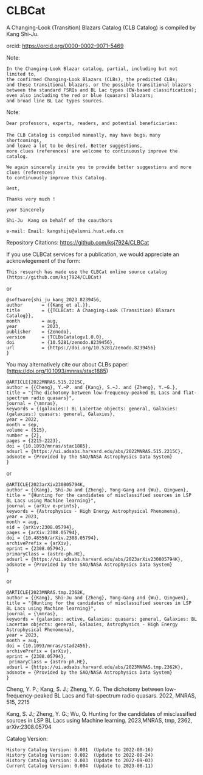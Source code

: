 # CLBCat
A Changing-Look (Transition) Blazars Catalog (CLB Catalog) is compiled by Kang Shi-Ju.

orcid: 
    https://orcid.org/0000-0002-9071-5469

Note:


    In the Changing-Look Blazar catalog, partial, including but not limited to, 
    the confirmed Changing-Look Blazars (CLBs), the predicted CLBs; 
    and these transitional blazars, or the possible transitional blazars 
    between the standard FSRQs and BL Lac types (EW-based classification);
    even also including the red or blue (quasars) blazars;
    and broad line BL Lac types sources.
    


Note: 

    Dear professors, experts, readers, and potential beneficiaries:
    
    The CLB Catalog is compiled manually, may have bugs，many shortcomings, 
    and leave a lot to be desired. Better suggestions, 
    more clues (references) are welcome to continuously improve the catalog.

    We again sincerely invite you to provide better suggestions and more clues (references) 
    to continuously improve this Catalog.

    Best,
    
    Thanks very much !
    
    your Sincerely

    Shi-Ju  Kang on behalf of the coauthors

    e-mail: Email: kangshiju@alumni.hust.edu.cn







Repository Citations: https://github.com/ksj7924/CLBCat

If you use CLBCat services for a publication, we would appreciate an acknowlegement of the form:

    This research has made use the CLBCat online source catalog (https://github.com/ksj7924/CLBCat) 

or
    
    @software{shi_ju_kang_2023_8239456,
    author       = {{Kang et al.}},
    title        = {{TCLBCat: A Changing-Look (Transition) Blazars Catalog}},
    month        = aug,
    year         = 2023,
    publisher    = {Zenodo},
    version      = {TCLBsCatalogv1.0.0},
    doi          = {10.5281/zenodo.8239456},
    url          = {https://doi.org/10.5281/zenodo.8239456}
    }


You may alternatively cite our about CLBs paper: (https://doi.org/10.1093/mnras/stac1885)

    @ARTICLE{2022MNRAS.515.2215C,
    author = {{Cheng}, Y.~P. and {Kang}, S.~J. and {Zheng}, Y.~G.},
    title = "{The dichotomy between low-frequency-peaked BL Lacs and flat-spectrum radio quasars}",
    journal = {\mnras},
    keywords = {(galaxies:) BL Lacertae objects: general, Galaxies: (galaxies:) quasars: general, Galaxies},
    year = 2022,
    month = sep,
    volume = {515},
    number = {2},
    pages = {2215-2223},
    doi = {10.1093/mnras/stac1885},
    adsurl = {https://ui.adsabs.harvard.edu/abs/2022MNRAS.515.2215C},
    adsnote = {Provided by the SAO/NASA Astrophysics Data System}
    }


or 


    @ARTICLE{2023arXiv230805794K,
    author = {{Kang}, Shi-Ju and {Zheng}, Yong-Gang and {Wu}, Qingwen},
    title = "{Hunting for the candidates of misclassified sources in LSP BL Lacs using Machine learning}",
    journal = {arXiv e-prints},
    keywords = {Astrophysics - High Energy Astrophysical Phenomena},
    year = 2023,
    month = aug,
    eid = {arXiv:2308.05794},
    pages = {arXiv:2308.05794},
    doi = {10.48550/arXiv.2308.05794},
    archivePrefix = {arXiv},
    eprint = {2308.05794},
    primaryClass = {astro-ph.HE},
    adsurl = {https://ui.adsabs.harvard.edu/abs/2023arXiv230805794K},
    adsnote = {Provided by the SAO/NASA Astrophysics Data System}
    }


or 


    @ARTICLE{2023MNRAS.tmp.2362K,
    author = {{Kang}, Shi-Ju and {Zheng}, Yong-Gang and {Wu}, Qingwen},
    title = "{Hunting for the candidates of misclassified sources in LSP BL Lacs using Machine learning}",
    journal = {\mnras},
    keywords = {galaxies: active, Galaxies: quasars: general, Galaxies: BL Lacertae objects: general, Galaxies, Astrophysics - High Energy Astrophysical Phenomena},
    year = 2023,
    month = aug,
    doi = {10.1093/mnras/stad2456},
    archivePrefix = {arXiv},
    eprint = {2308.05794},
     primaryClass = {astro-ph.HE},
    adsurl = {https://ui.adsabs.harvard.edu/abs/2023MNRAS.tmp.2362K},
    adsnote = {Provided by the SAO/NASA Astrophysics Data System}
    }






Cheng, Y. P.; Kang, S. J.; Zheng, Y. G. The dichotomy between low-frequency-peaked BL Lacs and flat-spectrum radio quasars. 2022, MNRAS, 515, 2215

Kang, S. J.; Zheng, Y. G.; Wu, Q. Hunting for the candidates of misclassified sources in LSP BL Lacs using Machine learning. 2023,MNRAS, tmp, 2362, arXiv:2308.05794




Catalog Version:

    History Catalog Version: 0.001  (Update to 2022-08-16)
    History Catalog Version: 0.002  (Update to 2022-08-24)
    History Catalog Version: 0.003  (Update to 2022-09-03)
    Current Catalog Version: 0.004  (Update to 2023-08-11)
